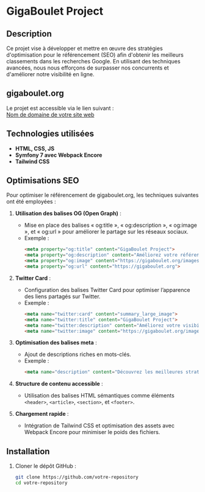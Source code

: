 # GigaBoulet Project

## Description
Ce projet vise à développer et mettre en œuvre des stratégies d'optimisation pour le référencement (SEO) afin d'obtenir les meilleurs classements dans les recherches Google. En utilisant des techniques avancées, nous nous efforçons de surpasser nos concurrents et d'améliorer notre visibilité en ligne.

## gigaboulet.org
Le projet est accessible via le lien suivant :  
[Nom de domaine de votre site web](https://gigaboulet.org)

## Technologies utilisées
- **HTML, CSS, JS**  
- **Symfony 7 avec Webpack Encore**  
- **Tailwind CSS**

## Optimisations SEO
Pour optimiser le référencement de gigaboulet.org, les techniques suivantes ont été employées :

1. **Utilisation des balises OG (Open Graph)** :
   - Mise en place des balises « og:title », « og:description », « og:image », et « og:url » pour améliorer le partage sur les réseaux sociaux.
   - Exemple :
     ```html
     <meta property="og:title" content="GigaBoulet Project">
     <meta property="og:description" content="Améliorez votre référencement avec GigaBoulet !">
     <meta property="og:image" content="https://gigaboulet.org/images/share-image.png">
     <meta property="og:url" content="https://gigaboulet.org">
     ```

2. **Twitter Card** :
   - Configuration des balises Twitter Card pour optimiser l’apparence des liens partagés sur Twitter.
   - Exemple :
     ```html
     <meta name="twitter:card" content="summary_large_image">
     <meta name="twitter:title" content="GigaBoulet Project">
     <meta name="twitter:description" content="Améliorez votre visibilité avec des techniques SEO avancées.">
     <meta name="twitter:image" content="https://gigaboulet.org/images/share-image.png">
     ```

3. **Optimisation des balises meta** :
   - Ajout de descriptions riches en mots-clés.
   - Exemple :
     ```html
     <meta name="description" content="Découvrez les meilleures stratégies SEO avec GigaBoulet pour surpasser vos concurrents sur Google.">
     ```

4. **Structure de contenu accessible** :
   - Utilisation des balises HTML sémantiques comme éléments `<header>`, `<article>`, `<section>`, et `<footer>`.

5. **Chargement rapide** :
   - Intégration de Tailwind CSS et optimisation des assets avec Webpack Encore pour minimiser le poids des fichiers.

## Installation
1. Cloner le dépôt GitHub :
   ```bash
   git clone https://github.com/votre-repository
   cd votre-repository
